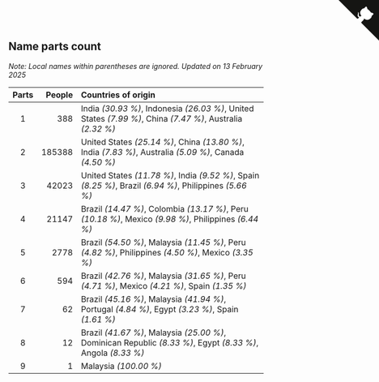 ## Name parts count

*Note: Local names within parentheses are ignored.*
*Updated on 13 February 2025*

| Parts | People | Countries of origin |
| :--: | ---: | :--- |
| 1 | 388 | India *(30.93 %)*, Indonesia *(26.03 %)*, United States *(7.99 %)*, China *(7.47 %)*, Australia *(2.32 %)* |
| 2 | 185388 | United States *(25.14 %)*, China *(13.80 %)*, India *(7.83 %)*, Australia *(5.09 %)*, Canada *(4.50 %)* |
| 3 | 42023 | United States *(11.78 %)*, India *(9.52 %)*, Spain *(8.25 %)*, Brazil *(6.94 %)*, Philippines *(5.66 %)* |
| 4 | 21147 | Brazil *(14.47 %)*, Colombia *(13.17 %)*, Peru *(10.18 %)*, Mexico *(9.98 %)*, Philippines *(6.44 %)* |
| 5 | 2778 | Brazil *(54.50 %)*, Malaysia *(11.45 %)*, Peru *(4.82 %)*, Philippines *(4.50 %)*, Mexico *(3.35 %)* |
| 6 | 594 | Brazil *(42.76 %)*, Malaysia *(31.65 %)*, Peru *(4.71 %)*, Mexico *(4.21 %)*, Spain *(1.35 %)* |
| 7 | 62 | Brazil *(45.16 %)*, Malaysia *(41.94 %)*, Portugal *(4.84 %)*, Egypt *(3.23 %)*, Spain *(1.61 %)* |
| 8 | 12 | Brazil *(41.67 %)*, Malaysia *(25.00 %)*, Dominican Republic *(8.33 %)*, Egypt *(8.33 %)*, Angola *(8.33 %)* |
| 9 | 1 | Malaysia *(100.00 %)* |


<a href="https://github.com/JustinTimeCuber/wca_statistics" class="github-corner" aria-label="View source on Github"><svg width="80" height="80" viewBox="0 0 250 250" style="fill:#151513; color:#fff; position: absolute; top: 0; border: 0; right: 0;" aria-hidden="true"><path d="M0,0 L115,115 L130,115 L142,142 L250,250 L250,0 Z"></path><path d="M128.3,109.0 C113.8,99.7 119.0,89.6 119.0,89.6 C122.0,82.7 120.5,78.6 120.5,78.6 C119.2,72.0 123.4,76.3 123.4,76.3 C127.3,80.9 125.5,87.3 125.5,87.3 C122.9,97.6 130.6,101.9 134.4,103.2" fill="currentColor" style="transform-origin: 130px 106px;" class="octo-arm"></path><path d="M115.0,115.0 C114.9,115.1 118.7,116.5 119.8,115.4 L133.7,101.6 C136.9,99.2 139.9,98.4 142.2,98.6 C133.8,88.0 127.5,74.4 143.8,58.0 C148.5,53.4 154.0,51.2 159.7,51.0 C160.3,49.4 163.2,43.6 171.4,40.1 C171.4,40.1 176.1,42.5 178.8,56.2 C183.1,58.6 187.2,61.8 190.9,65.4 C194.5,69.0 197.7,73.2 200.1,77.6 C213.8,80.2 216.3,84.9 216.3,84.9 C212.7,93.1 206.9,96.0 205.4,96.6 C205.1,102.4 203.0,107.8 198.3,112.5 C181.9,128.9 168.3,122.5 157.7,114.1 C157.9,116.9 156.7,120.9 152.7,124.9 L141.0,136.5 C139.8,137.7 141.6,141.9 141.8,141.8 Z" fill="currentColor" class="octo-body"></path></svg></a><style>.github-corner:hover .octo-arm{animation:octocat-wave 560ms ease-in-out}@keyframes octocat-wave{0%,100%{transform:rotate(0)}20%,60%{transform:rotate(-25deg)}40%,80%{transform:rotate(10deg)}}@media (max-width:500px){.github-corner:hover .octo-arm{animation:none}.github-corner .octo-arm{animation:octocat-wave 560ms ease-in-out}}</style>
